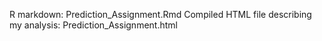R markdown: Prediction_Assignment.Rmd
Compiled HTML file describing my analysis: Prediction_Assignment.html
